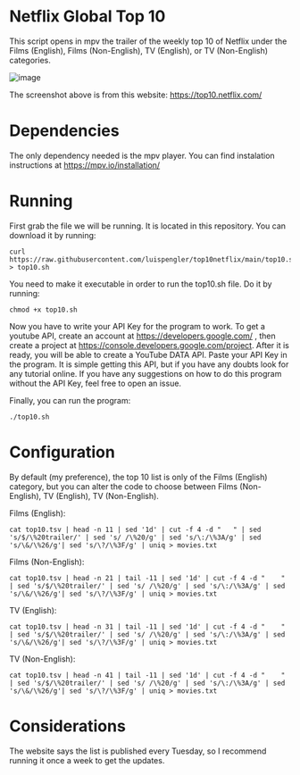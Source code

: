 # Netflix Global Top 10
This script opens in mpv the trailer of the weekly top 10 of Netflix under the Films (English), Films (Non-English), TV (English), or TV (Non-English) categories. 

![image](https://user-images.githubusercontent.com/71613402/213900364-a1f3c791-0026-4415-956f-51a88de5c917.png)

The screenshot above is from this website: https://top10.netflix.com/

# Dependencies
The only dependency needed is the mpv player. You can find instalation instructions at https://mpv.io/installation/

# Running
First grab the file we will be running. It is located in this repository. You can download it by running: 
```
curl https://raw.githubusercontent.com/luispengler/top10netflix/main/top10.sh > top10.sh
```
You need to make it executable in order to run the top10.sh file. Do it by running:
```
chmod +x top10.sh
```
Now you have to write your API Key for the program to work. To get a youtube API, create an account at https://developers.google.com/ , then create a project at https://console.developers.google.com/project. After it is ready, you will be able to create a YouTube DATA API. Paste your API Key in the program. It is simple getting this API, but if you have any doubts look for any tutorial online. If you have any suggestions on how to do this program without the API Key, feel free to open an issue.

Finally, you can run the program:
```
./top10.sh
```
# Configuration
By default (my preference), the top 10 list is only of the Films (English) category, but you can alter the code to choose between Films (Non-English), TV (English), TV (Non-English).

Films (English):
```
cat top10.tsv | head -n 11 | sed '1d' | cut -f 4 -d "	" | sed 's/$/\%20trailer/' | sed 's/ /\%20/g' | sed 's/\:/\%3A/g' | sed 's/\&/\%26/g'| sed 's/\?/\%3F/g' | uniq > movies.txt
```

Films (Non-English):
```
cat top10.tsv | head -n 21 | tail -11 | sed '1d' | cut -f 4 -d "	" | sed 's/$/\%20trailer/' | sed 's/ /\%20/g' | sed 's/\:/\%3A/g' | sed 's/\&/\%26/g'| sed 's/\?/\%3F/g' | uniq > movies.txt

```

TV (English):
```
cat top10.tsv | head -n 31 | tail -11 | sed '1d' | cut -f 4 -d "	" | sed 's/$/\%20trailer/' | sed 's/ /\%20/g' | sed 's/\:/\%3A/g' | sed 's/\&/\%26/g'| sed 's/\?/\%3F/g' | uniq > movies.txt
```

TV (Non-English):
```
cat top10.tsv | head -n 41 | tail -11 | sed '1d' | cut -f 4 -d "	" | sed 's/$/\%20trailer/' | sed 's/ /\%20/g' | sed 's/\:/\%3A/g' | sed 's/\&/\%26/g'| sed 's/\?/\%3F/g' | uniq > movies.txt
```

# Considerations
The website says the list is published every Tuesday, so I recommend running it once a week to get the updates.

